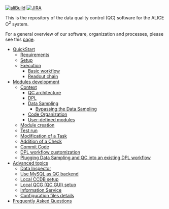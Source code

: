 <!--  \cond EXCLUDE_FOR_DOXYGEN -->
[![aliBuild](https://img.shields.io/badge/aliBuild-dashboard-lightgrey.svg)](https://alisw.cern.ch/dashboard/d/000000001/main-dashboard?orgId=1&var-storagename=All&var-reponame=All&var-checkname=build%2FQualityControl%2Fo2-dataflow%2F0&var-upthreshold=30m&var-minuptime=30)
[![JIRA](https://img.shields.io/badge/JIRA-Report%20issue-blue.svg)](https://alice.its.cern.ch/jira/secure/CreateIssue.jspa?pid=11201&issuetype=1)
<!--  \endcond  -->

This is the repository of the data quality control (QC) software for the ALICE O<sup>2</sup> system. 

For a general overview of our software, organization and processes, please see this [page](https://aliceo2group.github.io/).

<!--TOC generated with https://github.com/ekalinin/github-markdown-toc-->
<!--./gh-md-toc --insert /path/to/README.md-->
<!--ts-->
   * [QuickStart](doc/QuickStart.md)
      * [Requirements](doc/QuickStart.md#requirements)
      * [Setup](doc/QuickStart.md#setup)
      * [Execution](doc/QuickStart.md#execution)
         * [Basic workflow](doc/QuickStart.md#basic-workflow)
         * [Readout chain](doc/QuickStart.md#readout-chain)
   * [Modules development](doc/ModulesDevelopment.md)
      * [Context](doc/ModulesDevelopment.md#context)
         * [QC architecture](doc/ModulesDevelopment.md#qc-architecture)
         * [DPL](doc/ModulesDevelopment.md#dpl)
         * [Data Sampling](doc/ModulesDevelopment.md#data-sampling)
            * [Bypassing the Data Sampling](doc/ModulesDevelopment.md#bypassing-the-data-sampling)
         * [Code Organization](doc/ModulesDevelopment.md#code-organization)
         * [User-defined modules](doc/ModulesDevelopment.md#user-defined-modules)
      * [Module creation](doc/ModulesDevelopment.md#module-creation)
      * [Test run](doc/ModulesDevelopment.md#test-run)
      * [Modification of a Task](doc/ModulesDevelopment.md#modification-of-a-task)
      * [Addition of a Check](doc/ModulesDevelopment.md#addition-of-a-check)
      * [Commit Code](doc/ModulesDevelopment.md#commit-code)
      * [DPL workflow customization](doc/ModulesDevelopment.md#dpl-workflow-customization)
      * [Plugging Data Sampling and QC into an existing DPL workflow](doc/ModulesDevelopment.md#usage-of-ds-and-qc-in-an-existing-dpl-workflow)
   * [Advanced topics](doc/Advanced.md)
      * [Data Inspector](doc/Advanced.md#data-inspector)
      * [Use MySQL as QC backend](doc/Advanced.md#use-mysql-as-qc-backend)
      * [Local CCDB setup](doc/Advanced.md#local-ccdb-setup)
      * [Local QCG (QC GUI) setup](doc/Advanced.md#local-qcg-qc-gui-setup)
      * [Information Service](doc/Advanced.md#information-service)
      * [Configuration files details](doc/Advanced.md#configuration-files-details)
   * [Frequently Asked Questions](doc/FAQ.md)
<!-- Added by: bvonhall, at:  -->

<!--te-->
